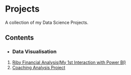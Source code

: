 # Projects
A collection of my Data Science Projects. 

## Contents

* ### Data Visualisation 
1. [Riby Financial Analysis(My 1st Interaction with Power BI)]()
2. [Coaching Analysis Project](https://github.com/BukunmiOlatoye/Projects/blob/main/Business%20Coaching%20Analysis%20Project.pdf) 
